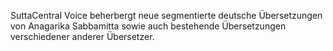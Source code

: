 SuttaCentral Voice beherbergt neue segmentierte deutsche Übersetzungen von Anagarika Sabbamitta sowie auch bestehende Übersetzungen verschiedener anderer Übersetzer.
